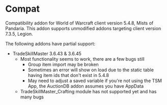 # Compat

Compatibility addon for World of Warcraft client version 5.4.8, Mists of Pandaria. This addon supports unmodified addons targeting client version 7.3.5, Legion.

The following addons have partial support:
* TradeSkillMaster 3.6.43 & 3.6.45
  * Most functionality seems to work, there are a few bugs still
    * Group item import may be broken
    * Sometimes an error will show on load due to the static table having item ids that don't exist in 5.4.8
    * May need to adjust a saved variable if you're not using the TSM App, the AuctionDB addon assumes you have AppData
  * TradeSkillMaster_Crafting module has not supported yet and has many bugs
